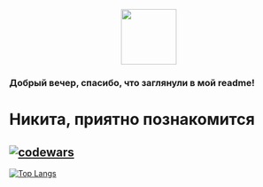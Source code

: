 <div id="header" align="center">
  <img src="https://i.pinimg.com/originals/52/03/8a/52038aee8e50978dfc20614660c578fb.gif" width="100"/>
</div>

### Добрый вечер, спасибо, что заглянули в мой readme!
# Никита, приятно познакомится 
## [![codewars](https://www.codewars.com/users/Glazochek/badges/large)](https://www.codewars.com/users/username)

[![Top Langs](https://github-readme-stats.vercel.app/api/top-langs/?username=anuraghazra&layout=compact)](https://github.com/anuraghazra/github-readme-stats)



